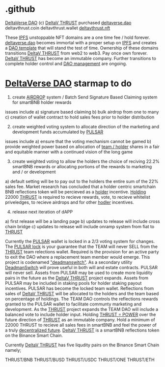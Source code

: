 # .github
<a href="https://github.com/DeltaVerseDAO">DeltaVerse DAO</a> (c) <a href="https://deltav.exchange">DeltaV THRUST</a> purchased <a href="https://ipfs.io/ipfs/QmciuzxFqFMoSg4WbyujXFmjE3b1zis9g15sd8YfeV4UQA/">deltaverse.dao</a> deltavthrust.coin deltavthrust.wallet <a href="https://github.com/DeltaVThrust-NFT">deltavthrust.nft</a>

  These <a href="https://github.com/interplanetaryfilesystem">IPFS</a> unstoppable NFT domains are a one time fee / hold forever. <a href="https://ipfs.io/ipfs/QmciuzxFqFMoSg4WbyujXFmjE3b1zis9g15sd8YfeV4UQA/">deltaverse.dao</a> becomes immortal with a proper setup on <a href="https://github.com/interplanetaryfilesystem">IPFS</a> and creates a <a href="https://github.com/DeltaVerseDAO/daoit">DAO template</a> that will stand the test of time. Ownership of these domains transitions <a href="https://deltav.exchange">DeltaV THRUST</a> from web2 to web3. Pay once own forever. <a href="https://deltav.exchange">DeltaV THRUST</a> has become an immutable company. Further transitions to complete holder control and <a href="https://github.com/DeltaVerseDAO/fractal-module-governor">DAO management</a> are ongoing.

 # <a href="https://github.com/DeltaVerseDAO">DeltaVerse DAO</a> starmap to do

1) create <a href="https://github.com/thrustdrop">AIRDROP</a> system / Batch Send Signature Based Claiming system for smartBNB holder rewards

issues include a) signature based claiming b) bulk airdrop from one to many c) creation of wallet contract to hold sales fees prior to holder distribution

2) create weighted voting system to allocate direction of the marketing and development funds accumulated by <a href="https://bscscan.com/token/0x969F60Bfe17962E0f061B434596545C7b6Cd6Fc4?a=0x34007ca21e12d1d31eaea468f8f1639e6465508b">PULSAR</a>

issues include a) ensure that the voting mechanism cannot be gamed b) provide weighted power based on allocation of <a href="https://bscscan.com/token/0x969F60Bfe17962E0f061B434596545C7b6Cd6Fc4#balances">team / holder</a> shares in a fair and equitable manner with a continued vision of the long game

3) create weighted voting to allow the holders the choice of reciving 22.2% smartBNB rewards or allocating portions of the rewards to marketing and / or development

a) default setting will be to pay out to the holders the entire sum of the 22% sales fee. Market research has concluded that a holder centric smartchain BNB reflections token will be percieved as a <a href="https://bscscan.com/token/0x969F60Bfe17962E0f061B434596545C7b6Cd6Fc4#balances">holder</a> incentive. <a href="https://bscscan.com/token/0x969F60Bfe17962E0f061B434596545C7b6Cd6Fc4#balances">Holding</a> 22000 <a href="https://deltav.exchange">THRUST</a> is required to recieve rewards, vote, to recieve whitelist priveledges, to recieve airdrops and for other <a href="https://bscscan.com/token/0x969F60Bfe17962E0f061B434596545C7b6Cd6Fc4#balances">hodler</a> incentives.

4) release next iteration of dAPP

a) first release will be a landing page
b) updates to release will include cross chain bridge
c) updates to release will include onramp system from fiat to <a href="https://deltav.exchange">THRUST</a>

Currently the <a href="https://bscscan.com/token/0x969F60Bfe17962E0f061B434596545C7b6Cd6Fc4?a=0x34007ca21e12d1d31eaea468f8f1639e6465508b">PULSAR</a> wallet is locked in a 2/3 voting system for changes. The <a href="https://bscscan.com/address/0x34007ca21E12D1d31EAeA468f8f1639E6465508b#code">PULSAR lock</a> is your guarantee that the TEAM will never SELL from the <a href="https://deltav.exchange">THRUST</a> team relections wallet. Required is the provision for an active party to exit the DAO where a replacement team member would emerge. This project is codenamed <a href="https://github.com/DeltaVerseDAO/deadman-switch">"deadmanswitch"</a>. As a secondary utility <a href="https://github.com/DeltaVerseDAO/deadman-switch">DeadmanSwitch</a> will prove useful in both will and estate contracts. PULSAR will never sell. Assets from PULSAR may be used to create more liquidity pairs in the future as the <a href="https://deltav.exchange">DeltaV THRUST</a> project expands. Assets from PULSAR may be included in staking pools for holder staking payout incentives. PULSAR has become the locked team wallet. Reflections from sales of <a href="https://deltav.exchange">DeltaV THRUST</a> will be allocated to the holders and the team based on percentage of holdings. The TEAM DAO controls the reflections rewards granted to the PULSAR wallet to facilitate communty marketing and development. As the <a href="https://deltav.exchange">THRUST</a> project expands the TEAM DAO will include a balanced vote to include holder input. Holding <a href="https://deltav.exchange">THRUST = POWER</a> over the future direction of <a href="https://deltav.exchange">THRUST</a> as an immutable company. Hold a minimum of 22000 THRUST to recieve all sales fees in smartBNB and feel the power of a truly <a href="https://github.com/deltav-deltaverse">decentralized future</a>. <a href="https://deltav.exchange">DeltaV THRUST</a> is a smartBNB reflections token on the Binance Smart Chain.

Currently <a href="https://deltav.exchange">DeltaV THRUST</a> has five liqudity pairs on the Binance Smart Chain namely;

THRUST/BNB
THRUST/BUSD
THRUST/USDC
THRUST/ONE 
THRUST/ETH

